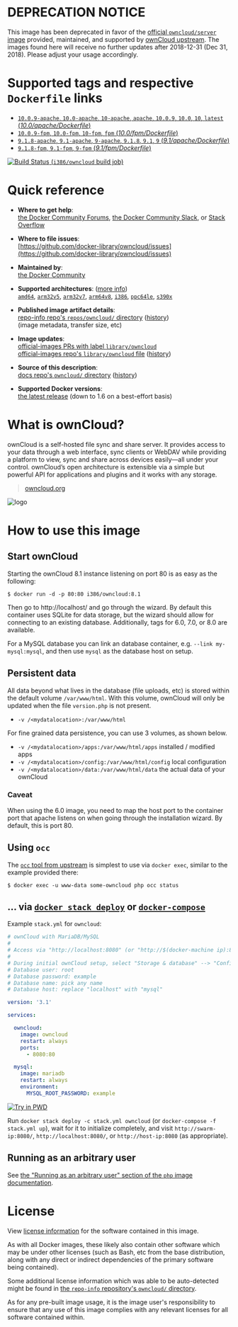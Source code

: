 <!--

********************************************************************************

WARNING:

    DO NOT EDIT "owncloud/README.md"

    IT IS AUTO-GENERATED

    (from the other files in "owncloud/" combined with a set of templates)

********************************************************************************

-->

# **DEPRECATION NOTICE**

This image has been deprecated in favor of the [official `owncloud/server` image](https://hub.docker.com/r/owncloud/server/) provided, maintained, and supported by [ownCloud upstream](https://owncloud.org/download/#owncloud-server-docker). The images found here will receive no further updates after 2018-12-31 (Dec 31, 2018). Please adjust your usage accordingly.

# Supported tags and respective `Dockerfile` links

-	[`10.0.9-apache`, `10.0-apache`, `10-apache`, `apache`, `10.0.9`, `10.0`, `10`, `latest` (*10.0/apache/Dockerfile*)](https://github.com/docker-library/owncloud/blob/97f7e38b9b8cc2cc22ddaec513f8a9b08f8e4578/10.0/apache/Dockerfile)
-	[`10.0.9-fpm`, `10.0-fpm`, `10-fpm`, `fpm` (*10.0/fpm/Dockerfile*)](https://github.com/docker-library/owncloud/blob/97f7e38b9b8cc2cc22ddaec513f8a9b08f8e4578/10.0/fpm/Dockerfile)
-	[`9.1.8-apache`, `9.1-apache`, `9-apache`, `9.1.8`, `9.1`, `9` (*9.1/apache/Dockerfile*)](https://github.com/docker-library/owncloud/blob/97f7e38b9b8cc2cc22ddaec513f8a9b08f8e4578/9.1/apache/Dockerfile)
-	[`9.1.8-fpm`, `9.1-fpm`, `9-fpm` (*9.1/fpm/Dockerfile*)](https://github.com/docker-library/owncloud/blob/97f7e38b9b8cc2cc22ddaec513f8a9b08f8e4578/9.1/fpm/Dockerfile)

[![Build Status](https://doi-janky.infosiftr.net/job/multiarch/job/i386/job/owncloud/badge/icon) (`i386/owncloud` build job)](https://doi-janky.infosiftr.net/job/multiarch/job/i386/job/owncloud/)

# Quick reference

-	**Where to get help**:  
	[the Docker Community Forums](https://forums.docker.com/), [the Docker Community Slack](https://blog.docker.com/2016/11/introducing-docker-community-directory-docker-community-slack/), or [Stack Overflow](https://stackoverflow.com/search?tab=newest&q=docker)

-	**Where to file issues**:  
	[https://github.com/docker-library/owncloud/issues](https://github.com/docker-library/owncloud/issues)

-	**Maintained by**:  
	[the Docker Community](https://github.com/docker-library/owncloud)

-	**Supported architectures**: ([more info](https://github.com/docker-library/official-images#architectures-other-than-amd64))  
	[`amd64`](https://hub.docker.com/r/amd64/owncloud/), [`arm32v5`](https://hub.docker.com/r/arm32v5/owncloud/), [`arm32v7`](https://hub.docker.com/r/arm32v7/owncloud/), [`arm64v8`](https://hub.docker.com/r/arm64v8/owncloud/), [`i386`](https://hub.docker.com/r/i386/owncloud/), [`ppc64le`](https://hub.docker.com/r/ppc64le/owncloud/), [`s390x`](https://hub.docker.com/r/s390x/owncloud/)

-	**Published image artifact details**:  
	[repo-info repo's `repos/owncloud/` directory](https://github.com/docker-library/repo-info/blob/master/repos/owncloud) ([history](https://github.com/docker-library/repo-info/commits/master/repos/owncloud))  
	(image metadata, transfer size, etc)

-	**Image updates**:  
	[official-images PRs with label `library/owncloud`](https://github.com/docker-library/official-images/pulls?q=label%3Alibrary%2Fowncloud)  
	[official-images repo's `library/owncloud` file](https://github.com/docker-library/official-images/blob/master/library/owncloud) ([history](https://github.com/docker-library/official-images/commits/master/library/owncloud))

-	**Source of this description**:  
	[docs repo's `owncloud/` directory](https://github.com/docker-library/docs/tree/master/owncloud) ([history](https://github.com/docker-library/docs/commits/master/owncloud))

-	**Supported Docker versions**:  
	[the latest release](https://github.com/docker/docker-ce/releases/latest) (down to 1.6 on a best-effort basis)

# What is ownCloud?

ownCloud is a self-hosted file sync and share server. It provides access to your data through a web interface, sync clients or WebDAV while providing a platform to view, sync and share across devices easily—all under your control. ownCloud’s open architecture is extensible via a simple but powerful API for applications and plugins and it works with any storage.

> [owncloud.org](https://owncloud.org/)

![logo](https://raw.githubusercontent.com/docker-library/docs/9d36b4ed7cabc35dbd3849272ba2bd7abe482172/owncloud/logo.png)

# How to use this image

## Start ownCloud

Starting the ownCloud 8.1 instance listening on port 80 is as easy as the following:

```console
$ docker run -d -p 80:80 i386/owncloud:8.1
```

Then go to http://localhost/ and go through the wizard. By default this container uses SQLite for data storage, but the wizard should allow for connecting to an existing database. Additionally, tags for 6.0, 7.0, or 8.0 are available.

For a MySQL database you can link an database container, e.g. `--link my-mysql:mysql`, and then use `mysql` as the database host on setup.

## Persistent data

All data beyond what lives in the database (file uploads, etc) is stored within the default volume `/var/www/html`. With this volume, ownCloud will only be updated when the file `version.php` is not present.

-	`-v /<mydatalocation>:/var/www/html`

For fine grained data persistence, you can use 3 volumes, as shown below.

-	`-v /<mydatalocation>/apps:/var/www/html/apps` installed / modified apps
-	`-v /<mydatalocation>/config:/var/www/html/config` local configuration
-	`-v /<mydatalocation>/data:/var/www/html/data` the actual data of your ownCloud

### Caveat

When using the 6.0 image, you need to map the host port to the container port that apache listens on when going through the installation wizard. By default, this is port 80.

## Using `occ`

The [`occ` tool from upstream](https://doc.owncloud.org/server/9.0/admin_manual/configuration_server/occ_command.html) is simplest to use via `docker exec`, similar to the example provided there:

```console
$ docker exec -u www-data some-owncloud php occ status
```

## ... via [`docker stack deploy`](https://docs.docker.com/engine/reference/commandline/stack_deploy/) or [`docker-compose`](https://github.com/docker/compose)

Example `stack.yml` for `owncloud`:

```yaml
# ownCloud with MariaDB/MySQL
#
# Access via "http://localhost:8080" (or "http://$(docker-machine ip):8080" if using docker-machine)
#
# During initial ownCloud setup, select "Storage & database" --> "Configure the database" --> "MySQL/MariaDB"
# Database user: root
# Database password: example
# Database name: pick any name
# Database host: replace "localhost" with "mysql"

version: '3.1'

services:

  owncloud:
    image: owncloud
    restart: always
    ports:
      - 8080:80

  mysql:
    image: mariadb
    restart: always
    environment:
      MYSQL_ROOT_PASSWORD: example
```

[![Try in PWD](https://github.com/play-with-docker/stacks/raw/cff22438cb4195ace27f9b15784bbb497047afa7/assets/images/button.png)](http://play-with-docker.com?stack=https://raw.githubusercontent.com/docker-library/docs/e24f39cddf21560cf0a24f149059ff23640b0f16/owncloud/stack.yml)

Run `docker stack deploy -c stack.yml owncloud` (or `docker-compose -f stack.yml up`), wait for it to initialize completely, and visit `http://swarm-ip:8080/`, `http://localhost:8080/`, or `http://host-ip:8080` (as appropriate).

## Running as an arbitrary user

See [the "Running as an arbitrary user" section of the `php` image documentation](https://hub.docker.com/_/php/).

# License

View [license information](https://owncloud.org/contribute/agreement/) for the software contained in this image.

As with all Docker images, these likely also contain other software which may be under other licenses (such as Bash, etc from the base distribution, along with any direct or indirect dependencies of the primary software being contained).

Some additional license information which was able to be auto-detected might be found in [the `repo-info` repository's `owncloud/` directory](https://github.com/docker-library/repo-info/tree/master/repos/owncloud).

As for any pre-built image usage, it is the image user's responsibility to ensure that any use of this image complies with any relevant licenses for all software contained within.
